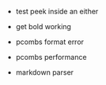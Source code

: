 - test peek inside an either
- get bold working

- pcombs format error
- pcombs performance

- markdown parser
